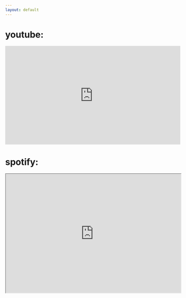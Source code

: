 ```yaml
---
layout: default
---
```


# youtube:
<iframe width="560" height="315" src="https://www.youtube.com/embed/ZUc9ZQHBazg" frameborder="0" allow="accelerometer; autoplay; encrypted-media; gyroscope; picture-in-picture" allowfullscreen></iframe>

# spotify:
<iframe src="https://open.spotify.com/embed/artist/4YDmV7HfHNlwXBnoLkLrrd&theme=white" width="560" height="380" frameborder="315" allowtransparency="true" allow="encrypted-media"></iframe>
